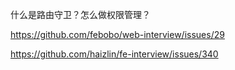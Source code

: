 什么是路由守卫？怎么做权限管理？

https://github.com/febobo/web-interview/issues/29

https://github.com/haizlin/fe-interview/issues/340